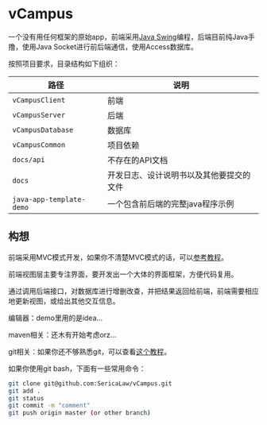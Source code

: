 # vCampus

一个没有用任何框架的原始app，前端采用[Java Swing](https://www.yiibai.com/swing/home.html)编程，后端目前纯Java手撸，使用Java Socket进行前后端通信，使用Access数据库。

按照项目要求，目录结构如下组织：

| 路径                     | 说明                                     |
| ------------------------ | ---------------------------------------- |
| `vCampusClient`            | 前端                                     |
| `vCampusServer `           | 后端                                     |
| `vCampusDatabase`          | 数据库                                   |
|  `vCampusCommon`         | 项目依赖 |
| `docs/api`               | 不存在的API文档                          |
| `docs`                   | 开发日志、设计说明书以及其他要提交的文件 |
| `java-app-template-demo` | 一个包含前后端的完整java程序示例         |

## 构想

前端采用MVC模式开发，如果你不清楚MVC模式的话，可以[参考教程](http://www.runoob.com/design-pattern/mvc-pattern.html)。

前端视图层主要专注界面，要开发出一个大体的界面框架，方便代码复用。

通过调用后端接口，对数据库进行增删改查，并把结果返回给前端，前端需要相应地更新视图，或给出其他交互信息。

编辑器：demo里用的是idea…

maven相关：还木有开始考虑orz...

git相关：如果你还不够熟悉git，可以查看[这个教程](https://www.liaoxuefeng.com/wiki/0013739516305929606dd18361248578c67b8067c8c017b000)。

如果你使用git bash，下面有一些常用命令：

```bash
git clone git@github.com:SericaLaw/vCampus.git
git add .
git status
git commit -m "comment"
git push origin master (or other branch)
```

